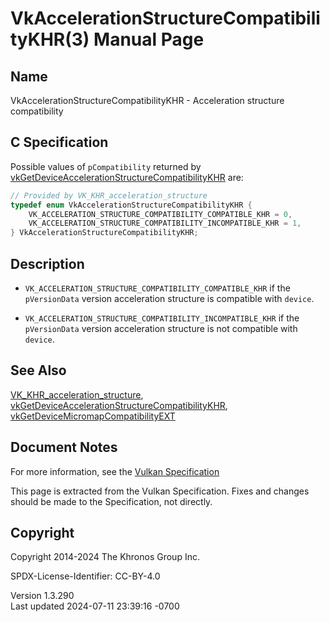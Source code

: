 # VkAccelerationStructureCompatibilityKHR(3) Manual Page

## Name

VkAccelerationStructureCompatibilityKHR - Acceleration structure
compatibility



## <a href="#_c_specification" class="anchor"></a>C Specification

Possible values of `pCompatibility` returned by
[vkGetDeviceAccelerationStructureCompatibilityKHR](https://registry.khronos.org/vulkan/specs/1.3-extensions/man/html/vkGetDeviceAccelerationStructureCompatibilityKHR.html)
are:

``` c
// Provided by VK_KHR_acceleration_structure
typedef enum VkAccelerationStructureCompatibilityKHR {
    VK_ACCELERATION_STRUCTURE_COMPATIBILITY_COMPATIBLE_KHR = 0,
    VK_ACCELERATION_STRUCTURE_COMPATIBILITY_INCOMPATIBLE_KHR = 1,
} VkAccelerationStructureCompatibilityKHR;
```

## <a href="#_description" class="anchor"></a>Description

- `VK_ACCELERATION_STRUCTURE_COMPATIBILITY_COMPATIBLE_KHR` if the
  `pVersionData` version acceleration structure is compatible with
  `device`.

- `VK_ACCELERATION_STRUCTURE_COMPATIBILITY_INCOMPATIBLE_KHR` if the
  `pVersionData` version acceleration structure is not compatible with
  `device`.

## <a href="#_see_also" class="anchor"></a>See Also

[VK_KHR_acceleration_structure](https://registry.khronos.org/vulkan/specs/1.3-extensions/man/html/VK_KHR_acceleration_structure.html),
[vkGetDeviceAccelerationStructureCompatibilityKHR](https://registry.khronos.org/vulkan/specs/1.3-extensions/man/html/vkGetDeviceAccelerationStructureCompatibilityKHR.html),
[vkGetDeviceMicromapCompatibilityEXT](https://registry.khronos.org/vulkan/specs/1.3-extensions/man/html/vkGetDeviceMicromapCompatibilityEXT.html)

## <a href="#_document_notes" class="anchor"></a>Document Notes

For more information, see the <a
href="https://registry.khronos.org/vulkan/specs/1.3-extensions/html/vkspec.html#VkAccelerationStructureCompatibilityKHR"
target="_blank" rel="noopener">Vulkan Specification</a>

This page is extracted from the Vulkan Specification. Fixes and changes
should be made to the Specification, not directly.

## <a href="#_copyright" class="anchor"></a>Copyright

Copyright 2014-2024 The Khronos Group Inc.

SPDX-License-Identifier: CC-BY-4.0

Version 1.3.290  
Last updated 2024-07-11 23:39:16 -0700
